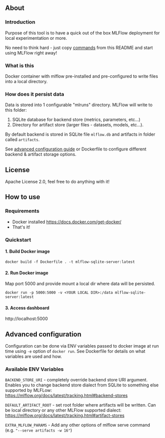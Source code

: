 ## About
### Introduction
Purpose of this tool is to have
a quick out of the box MLFlow deployment for local experimentation or more. 

No need to think hard - just copy 
[commands](#howto) from this README and start using MLFlow right away! 

### What is this
Docker container with mlflow pre-installed and pre-configured to write 
files into a local directory.


### How does it persist data
Data is stored into 1 configurable "mlruns" directory. MLFlow will write to this folder:
1. SQLite database for backend store (metrics, parameters, etc...)
2. Directory for artifact store (larger files - datasets, models, etc...).

By default backend is stored in SQLite file ```mlflow.db``` and artifacts in 
folder called ```artifacts```.

See [advanced configuration guide](#advconf) or Dockerfile to configure different backend & artifact storage options.

## License
Apache License 2.0, feel free to do anything with it!

## <a name="howto"></a>How to use
### Requirements
- Docker installed https://docs.docker.com/get-docker/
- That's it!
### Quickstart
#### 1. Build Docker image
```
docker build -f Dockerfile . -t mlflow-sqlite-server:latest
```

#### 2. Run Docker image
Map port 5000 and provide mount a local dir where data will be persisted.
```
docker run -p 5000:5000 -v <YOUR LOCAL DIR>:/data mlflow-sqlite-server:latest
```
#### 3. Access dashboard
http://localhost:5000
## <a name="advconf"></a>Advanced configuration
Configuration can be done via ENV variables passed to docker image at run time
using ```-e``` option of ```docker run```. See Dockerfile for details on 
what variables are used and how.

### Available ENV Variables 
```BACKEND_STORE_URI``` - completely override backend store URI argument. Enables
you to change backend store dialect from SQLite to something else supported by MLFLow:
https://mlflow.org/docs/latest/tracking.html#backend-stores

```DEFAULT_ARTIFACT_ROOT``` - set root folder where artifacts will be written. Can be local
directory or any other MLFlow supported dialect:
https://mlflow.org/docs/latest/tracking.html#artifact-stores

```EXTRA_MLFLOW_PARAMS``` - Add any other options of mlflow serve command
(e.g. ```"--serve artifacts -w 16"```)